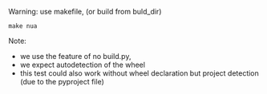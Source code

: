 Warning: use makefile, (or  build from buld_dir)

```
make nua
```

Note:
- we use the feature of no build.py,
- we expect autodetection of the wheel
- this test could also work without wheel declaration but project detection (due to the pyproject file)
